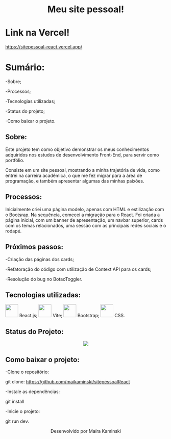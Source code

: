 <h1 align="center"> Meu site pessoal! </h1>

# Link na Vercel!

https://sitepessoal-react.vercel.app/

# Sumário:

-Sobre;

-Processos;

-Tecnologias utilizadas;

-Status do projeto;

-Como baixar o projeto.

## Sobre:

Este projeto tem como objetivo demonstrar os meus conhecimentos adquiridos nos estudos de desenvolvimento Front-End, para servir como portfólio. 

Consiste em um site pessoal, mostrando a minha trajetória de vida, como entrei na carreira acadêmica, o que me fez migrar para a área de programação, e também apresentar algumas das minhas paixões. 


## Processos:

Inicialmente criei uma página modelo, apenas com HTML e estilização com o Bootsrap. Na sequência, comecei a migração para o React.
Foi criada a página inicial, com um banner de apresentação, um navbar superior, cards com os temas relacionados, uma sessão com as principais redes sociais e o rodapé.

## Próximos passos:

-Criação das páginas dos cards;

-Refatoração do código com utilização de Context API para os cards;

-Resolução do bug no BotaoToggler.

## Tecnologias utilizadas:

<img src="https://cdn.jsdelivr.net/gh/devicons/devicon@latest/icons/react/react-original-wordmark.svg" width="40" height="40" /> React.js;
<img src="https://cdn.jsdelivr.net/gh/devicons/devicon@latest/icons/vitejs/vitejs-original.svg" width="40" height="40"/> Vite;
<img src="https://cdn.jsdelivr.net/gh/devicons/devicon@latest/icons/bootstrap/bootstrap-original.svg" width="40" height="40"> Bootstrap;
<img src="https://cdn.jsdelivr.net/gh/devicons/devicon@latest/icons/css3/css3-original.svg" width="40" height="40"/> CSS.


## Status do Projeto:

<p align="center">
<img loading="lazy" src="http://img.shields.io/static/v1?label=STATUS&message=EM%20DESENVOLVIMENTO&color=GREEN&style=for-the-badge"/>
</p>

## Como baixar o projeto:

-Clone o repositório:

git clone: https://github.com/maikaminski/sitepessoalReact

-Instale as dependências:

git install

-Inicie o projeto:

git run dev.


<p align="center">Desenvolvido por Maíra Kaminski</p>

